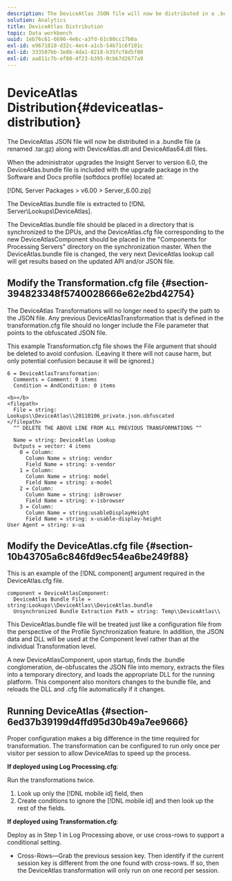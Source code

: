 ```yaml
---
description: The DeviceAtlas JSON file will now be distributed in a .bundle file (a renamed .tar.gz) along with DeviceAtlas.dll and DeviceAtlas64.dll files.
solution: Analytics
title: DeviceAtlas Distribution
topic: Data workbench
uuid: 1eb76c61-6696-4e6c-a3fd-61c00cc17b0a
exl-id: e9671810-d32c-4ec4-a1cb-54b71c6f101c
exl-id: 333507bb-3e8b-4da1-8218-b35fcf8d5f80
exl-id: aa811c7b-ef80-4f23-b395-0cbb7d2677a9
---
```

# DeviceAtlas Distribution{#deviceatlas-distribution}

The DeviceAtlas JSON file will now be distributed in a .bundle file (a renamed .tar.gz) along with DeviceAtlas.dll and DeviceAtlas64.dll files.

When the administrator upgrades the Insight Server to version 6.0, the DeviceAtlas.bundle file is included with the upgrade package in the Software and Docs profile (softdocs profile) located at:

[!DNL Server Packages > v6.00 > Server_6.00.zip]

The DeviceAtlas.bundle file is extracted to [!DNL Server\Lookups\DeviceAtlas].

The DeviceAtlas.bundle file should be placed in a directory that is synchronized to the DPUs, and the DeviceAtlas.cfg file corresponding to the new DeviceAtlasComponent should be placed in the "Components for Processing Servers" directory on the synchronization master. When the DeviceAtlas.bundle file is changed, the very next DeviceAtlas lookup call will get results based on the updated API and/or JSON file.

## Modify the Transformation.cfg file {#section-394823348f5740028666e62e2bd42754}

The DeviceAtlas Transformations will no longer need to specify the path to the JSON file. Any previous DeviceAtlasTransformation that is defined in the transformation.cfg file should no longer include the File parameter that points to the obfuscated JSON file.

This example Transformation.cfg file shows the File argument that should be deleted to avoid confusion. (Leaving it there will not cause harm, but only potential confusion because it will be ignored.)

```
6 = DeviceAtlasTransformation:  
  Comments = Comment: 0 items  
  Condition = AndCondition: 0 items

<b></b> 
<filepath>
  File = string: Lookups\\DeviceAtlas\\20110106_private.json.obfuscated 
</filepath> 
  ^^ DELETE THE ABOVE LINE FROM ALL PREVIOUS TRANSFORMATIONS ^^  
 
  Name = string: DeviceAtlas Lookup  
  Outputs = vector: 4 items  
    0 = Column:  
      Column Name = string: vendor  
      Field Name = string: x-vendor  
    1 = Column:  
      Column Name = string: model  
      Field Name = string: x-model  
    2 = Column:  
      Column Name = string: isBrowser  
      Field Name = string: x-isbrowser  
    3 = Column:  
      Column Name = string:usableDisplayHeight  
      Field Name = string: x-usable-display-height 
User Agent = string: x-ua  

```

## Modify the DeviceAtlas.cfg file {#section-10b43705a6c846fd9ec54ea6be249f88}

This is an example of the [!DNL component] argument required in the DeviceAtlas.cfg file.

```
component = DeviceAtlasComponent: 
  DeviceAtlas Bundle File = string:Lookups\\DeviceAtlas\\DeviceAtlas.bundle 
  Unsynchronized Bundle Extraction Path = string: Temp\\DeviceAtlas\\
```

This DeviceAtlas.bundle file will be treated just like a configuration file from the perspective of the Profile Synchronization feature. In addition, the JSON data and DLL will be used at the Component level rather than at the individual Transformation level.

A new DeviceAtlasComponent, upon startup, finds the .bundle conglomeration, de-obfuscates the JSON file into memory, extracts the files into a temporary directory, and loads the appropriate DLL for the running platform. This component also monitors changes to the bundle file, and reloads the DLL and .cfg file automatically if it changes.

## Running DeviceAtlas {#section-6ed37b39199d4ffd95d30b49a7ee9666}

Proper configuration makes a big difference in the time required for transformation. The transformation can be configured to run only once per visitor per session to allow DeviceAtlas to speed up the process.

**If deployed using Log Processing.cfg**:

Run the transformations twice.

1. Look up only the [!DNL mobile id] field, then 
1. Create conditions to ignore the [!DNL mobile id] and then look up the rest of the fields.

**If deployed using Transformation.cfg**:

Deploy as in Step 1 in Log Processing above, or use cross-rows to support a conditional setting.

* Cross-Rows—Grab the previous session key. Then identify if the current session key is different from the one found with cross-rows. If so, then the DeviceAtlas transformation will only run on one record per session.
